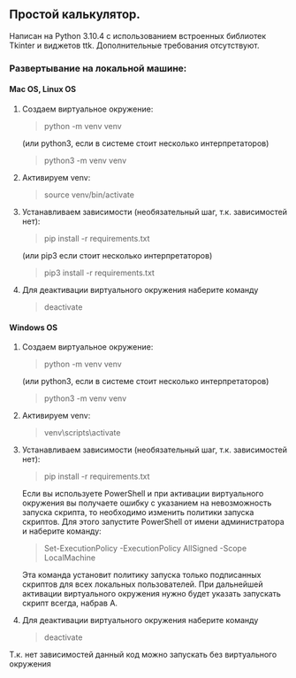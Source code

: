 ## Простой калькулятор. 
Написан на Python 3.10.4 с использованием встроенных библиотек Tkinter и виджетов ttk.
Дополнительные требования отсутствуют.
### Развертывание на локальной машине:
#### Mac OS, Linux OS
1. Создаем виртуальное окружение:
   >python -m venv venv 

   (или python3, если в системе стоит несколько интерпретаторов)
   >python3 -m venv venv
2. Активируем venv: 
   >source venv/bin/activate
3. Устанавливаем зависимости (необязательный шаг, т.к. зависимостей нет): 
   >pip install -r requirements.txt

   (или pip3 если стоит несколько интерпретаторов)
   >pip3 install -r requirements.txt
4. Для деактивации виртуального окружения наберите команду 
   >deactivate
#### Windows OS
1. Создаем виртуальное окружение: 
   >python -m venv venv 

   (или python3, если в системе стоит несколько интерпретаторов)
   >python3 -m venv venv
2. Активируем venv: 
   >venv\scripts\activate
3. Устанавливаем зависимости (необязательный шаг, т.к. зависимостей нет): 
   >pip install -r requirements.txt
   
    Если вы используете PowerShell и при активации виртуального окружения вы получаете ошибку с указанием на невозможность запуска скрипта,
то необходимо изменить политики запуска скриптов. Для этого запустите PowerShell от имени администратора и
наберите команду: 
   >Set-ExecutionPolicy -ExecutionPolicy AllSigned -Scope LocalMachine 

   Эта команда установит политику запуска только подписанных скриптов для всех локальных пользователей. При дальнейшей активации
виртуального окружения нужно будет указать запускать скрипт всегда, набрав А.
4. Для деактивации виртуального окружения наберите команду 
   >deactivate

Т.к. нет зависимостей данный код можно запускать без виртуального окружения
